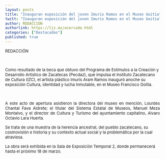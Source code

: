```yaml
---
layout: posts
title: "Inauguran exposición del joven Imuris Ramos en el Museo Goitia"
twitt: "Inauguran exposición del joven Imuris Ramos en el Museo Goitia"
author: REDACCION
authorlink: https://ljz.mx/acercade.html
categories: ["Destacadas"]
published: true
---
```

<p style="text-align: justify;">
  <span style="font-size: small;">REDACCIÓN</span>
</p>

<p style="text-align: justify;">
   
</p>

<span style="font-size: small;" /><span style="font-size: small;" />Como resultado de la beca que obtuvo del Programa de Estímulos a la Creación y Desarrollo Artístico de Zacatecas (Pecdaz), que impulsa el Instituto Zacatecano de Cultura (IZC), el artista plástico Imuris Aram Ramos inauguró anoche su exposición Cultura, identidad y lucha Inmutable, en el Museo Francisco Goitia. </span></span></p> 
 

<p style="text-align: justify;">
  <span style="font-size: small;">A este acto de apertura asistieron la directora del museo en mención, Lourdes Chantal Fava Aldrete; el titular del Sistema Estatal de Museos, Manuel Meza Montalvo, y el director de Cultura y Turismo del ayuntamiento capitalino, Alvaro Octavio Lara Huerta.</span>
</p>

<span style="font-size: small;">Se trata de una muestra de la herencia ancestral, del pueblo zacatecano, su cosmovisión e historia y su contexto actual social y la problemática por la cual atraviesa.</span>

<span style="font-size: small;">La obra será exhibida en la Sala de Exposición Temporal 2, donde permanecerá hasta el próximo 18 de marzo.</span>
